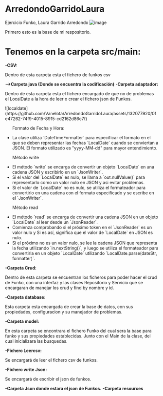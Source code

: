 # ArredondoGarridoLaura
Ejercicio Funko, Laura Garrido Arredondo
![image](https://github.com/Vanelota/ArredondoGarridoLaura/assets/132077920/b691bf13-bfaa-49a5-9f63-259d66a8915f)
<br>
<p>Primero esto es la base de mi respositorio.</p>
<h1>Tenemos en la carpeta src/main:</h1>
<b>-CSV:</b>
<p>Dentro de esta carpeta esta el fichero de funkos csv</p>
<b>-->Carpeta java (Donde se encuentra la codificación)</b>
<b>-Carpeta adaptador:</b>
<p>Dentro de esta carpeta esta el fichero encargado de que no de problemas el LocalDate a la hora de leer o crear el fichero json de Funkos.</p>
![localdate](https://github.com/Vanelota/ArredondoGarridoLaura/assets/132077920/0fe47262-74f9-4015-8915-cd2162d86c7f)
<ul>
  <p>Formato de Fecha y Hora:</p>
  <li>La clase utiliza `DateTimeFormatter` para especificar el formato en el que se deben representar las fechas `LocalDate` cuando se conviertan a JSON. El formato utilizado es "yyyy-MM-dd" para mayor entendimiento.</li>
  <p>Método write</p>
<li>El método `write` se encarga de convertir un objeto `LocalDate` en una cadena JSON y escribirlo en un `JsonWriter`.</li> 
<li>Si el valor del `LocalDate` es nulo, se llama a `out.nullValue()` para representarlo como un valor nulo en JSON y asi evitar problemas.</li>
<li> Si el valor de `LocalDate` no es nulo, se utiliza el formateador para convertirlo en una cadena con el formato especificado y se escribe en el `JsonWriter`.</li>
  <p>Método read</p>
<li>El método `read` se encarga de convertir una cadena JSON en un objeto `LocalDate` al leer desde un `JsonReader`.</li>
   <li>Comienza comprobando si el próximo token en el `JsonReader` es un valor nulo y Si es así, significa que el valor de `LocalDate` en JSON es nulo.</li>
  <li>Si el próximo no es un valor nulo, se lee la cadena JSON que representa la fecha utilizando `in.nextString()`, y luego se utiliza el formateador para convertirla en un objeto `LocalDate` utilizando `LocalDate.parse(dateStr, formatter)`.</li>
</ul>

<b>-Carpeta Crud: </b>
<p>Dentro de esta carpeta se encuentran los ficheros para poder hacer el crud de Funko, con una interfaz y las clases Repositorio y Servicio que se encargaran de manejar los crud y find by nombre y id.</p>
<b>-Carpeta database:</b>
<p>Esta carpeta esta encargada de crear la base de datos, con sus propiedades, configuracion y su manejador de problemas.</p>
<b>-Carpeta model:</b>
<p>En esta carpeta se encontrara el fichero Funko del cual sera la base para funko y sus propiedades establecidas. Junto con el Main de la clase, del cual inicializara las busquedas.</p>
<b>-Fichero Leercsv:</b>
<p>Se encargará de leer el fichero csv de funkos.</p>
<b>-Fichero write Json:</b>
<p>Se encargará de escribir el json de funkos.</p>
<b>-Carpeta Json donde estara el json de Funkos.</b>
<b>-Carpeta resources</b>
